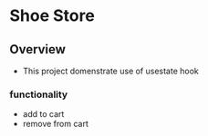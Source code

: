# Shoe Store

## Overview
- This project domenstrate use of usestate hook
 
### functionality
- add to cart
- remove from cart

